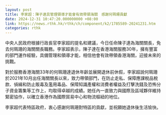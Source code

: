```yaml
---
layout: post
title: 李家超：陳子達具管理領導才能會有效帶領海關　感謝何珮珊貢獻
date: 2024-12-31 10:47:20.000000000 +08:00
link: https://news.rthk.hk/rthk/ch/component/k2/1785589-20241231.htm
categories: rthk
---
```


中央人民政府根據行政長官李家超的提名和建議，今日任命陳子達為海關關長，免去何珮珊的海關關長職務。李家超表示，陳子達在香港海關服務30年，擁有豐富的部門運作經驗，具備管理和領導才能，相信他會有效帶領香港海關，迎接未來的挑戰。

對於服務香港海關33年的何珮珊達退休年齡並展開退休前休假，李家超說何珮珊於2021年10月出任海關關長以來，致力帶領部門，在防止走私、保障應課稅品稅款、偵緝和防止販毒及濫用毒品、保障知識產權和消費者權益及打擊洗錢及恐怖分子資金籌集等工作上，均取得卓越的成績。她任內一直致力與國際及區域夥伴維持緊密協作，以確立香港作為國際貿易中心和物流樞紐的地位。

李家超代表特區政府，衷心感謝何珮珊對特區的貢獻，並祝願她退休後生活愉快。
